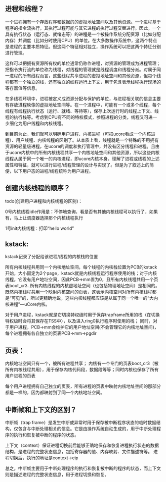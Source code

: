 
## 进程和线程？

一个进程拥有一个存放程序和数据的的虚拟地址空间以及其他资源。一个进程基于程序的指令流执行，其执行过程可能与其它进程的执行过程交替进行。因此，一个具有执行状态（运行态、就绪态等）的进程是一个被操作系统分配资源（比如分配内存）并调度（比如分时使用CPU）的单位。在大多数操作系统中，这两个特点是进程的主要本质特征。但这两个特征相对独立，操作系统可以把这两个特征分别进行管理。

这样可以把拥有资源所有权的单位通常仍称作进程，对资源的管理成为进程管理；把指令执行流的单位称为线程，对线程的管理就是线程调度和线程分派。对属于同一进程的所有线程而言，这些线程共享进程的虚拟地址空间和其他资源，但每个线程都有一个独立的栈，还有独立的线程运行上下文，用于包含表示线程执行现场的寄存器值等信息。

在多线程环境中，进程被定义成资源分配与保护的单位，与进程相关联的信息主要有存放进程映像的虚拟地址空间等。在一个进程中，可能有一个或多个线程，每个线程有线程执行状态（运行、就绪、等待等），保存上次运行时的线程上下文、线程的执行栈等。考虑到CPU有不同的特权模式，参照进程的分类，线程又可进一步细化为用户线程和内核线程。

到目前为止，我们就可以明确用户进程、内核进程（可把ucore看成一个内核进程）、用户线程、内核线程的区别了。从本质上看，线程就是一个特殊的不用拥有资源的轻量级进程，在ucore的调度和执行管理中，并没有区分线程和进程。且由于ucore内核中的所有内核线程共享一个内核地址空间和其他资源，所以这些内核线程从属于同一个唯一的内核进程，即ucore内核本身。理解了进程或线程的上述属性和特征，就可以进行进程/线程管理的设计与实现了。但是为了叙述上的简便，以下用户态的进程/线程统称为用户进程。


## 创建内核线程的顺序？

todo(创建用户进程和内核线程的区别)：

0号内核线程idle作用是：不停地查询，看是否有其他内核线程可以执行了，如果有，马上让调度器选择那个内核线程执行

1号init内核线程：打印“hello world”


## kstack:

kstack记录了分配给该进程/线程的内核栈的位置

所有内核线程共用同一个内核地址空间，每个线程的内核栈位置为PCB的kstack开始，大小固定为2个page，kstack就是内核线程运行程序使用的栈；对于内核线程，它没有用户地址空间，因此PCB->mm置为0，且所有内核线程共用一个页表boot_cr3.
所有内核线程的内核虚地址空间（也包括物理地址空间）是相同的。既然内核线程共用一个映射内核空间的页表，这表示内核空间对所有内核线程都是“可见”的，所以更精确地说，这些内核线程都应该是从属于同一个唯一的“大内核进程”—uCore内核。


对于用户进程，kstack就是它切换特权级时用于保存trapframe所用的栈（在切换特权级时会将其保存在TSS中），以及进入ring0执行程序时使用的栈；
同时，对于用户进程，PCB->mm会维护它的用户地址空间(不会管理它的内核地址空间)，每个进程拥有各自独立的页表PCB->mm->pgdir


## 页表：

内核地址空间只有一个，被所有进程共享； 内核有一个专门的页表boot_cr3（被所有内核线程共用），用于保存内核代码段，数据段等等；同时内核也保存了所有用户进程的页表

每个用户进程拥有自己独立的页表，所有进程的页表中映射内核地址空间的那部分都是一样的，因为都映射到了同一个内核地址空间。



## 中断帧和上下文的区别？

中断帧（trap frame）是发生中断或异常时用于保存被中断程序状态的临时数据结构，仅包含与中断处理相关的信息。它是由操作系统自动生成的，用于中断处理程序的执行和恢复被中断的程序的状态。

上下文（context）保证进程切换前后能够正确地保存和恢复进程执行状态的数据结构，是进程的完整状态信息，包括寄存器的值、内存映射、文件描述符等。 进程切换后，执行的地址是context->eip

总之，中断帧主要用于中断处理程序的执行和恢复被中断的程序的状态，而上下文则是描述进程的完整状态信息，用于进程切换和恢复。


